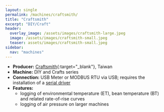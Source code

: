 ```yaml
---
layout: single
permalink: /machines/craftsmith/
title: "Craftsmith"
excerpt: "DIY/Craft"
header:
  overlay_image: /assets/images/craftsmith-large.jpeg
  image: /assets/images/craftsmith-small.jpeg
  teaser: assets/images/craftsmith-small.jpeg
sidebar:
  nav: "machines"
---
```



* __Producer:__ [Craftsmith](https://www.craftsmithroasters.com/){:target="_blank"}, Taiwan
* __Machine:__ DIY and Crafts series
* __Connection:__ USB Meter or MODBUS RTU via USB; requires the installation of a [serial driver](/modbus_serial/)
* __Features:__ 
  - logging of environmental temperature (ET), bean temperature (BT) and related rate-of-rise curves
  - logging of air pressure on larger machines